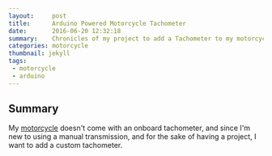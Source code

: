 ```yaml
---
layout:     post
title:      Arduino Powered Motorcycle Tachometer
date:       2016-06-20 12:32:18
summary:    Chronicles of my project to add a Tachometer to my motorcycle. 
categories: motorcycle
thumbnail: jekyll
tags:
 - motorcycle
 - arduino 
---
```


## Summary

My [motorcycle](1) doesn't come with an onboard tachometer, and since I'm new to 
using a manual transmission, and for the sake of having a project, I want to
add a custom tachometer.

[1]: http://edison.me/ 
